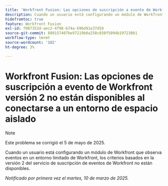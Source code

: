 ```yaml
---
title: 'Workfront Fusion: Las opciones de suscripción a evento de Workfront versión 2 no están disponibles al conectarse a un entorno de espacio aislado'
description: Cuando un usuario está configurando un módulo de Workfront que observa eventos en un entorno limitado de Workfront, los criterios basados en la versión 2 del servicio de suscripción de eventos de Workfront no están disponibles.
hidefromtoc: true
feature: Workfront Fusion
exl-id: f087353d-aec2-4f98-b74a-696d91e37d59
source-git-commit: 889157407be97219b0a258c038f5094b197238b1
workflow-type: tm+mt
source-wordcount: '102'
ht-degree: 3%

---
```


# Workfront Fusion: Las opciones de suscripción a evento de Workfront versión 2 no están disponibles al conectarse a un entorno de espacio aislado

>[!NOTE]
>
>Este problema se corrigió el 5 de mayo de 2025.

Cuando un usuario está configurando un módulo de Workfront que observa eventos en un entorno limitado de Workfront, los criterios basados en la versión 2 del servicio de suscripción de eventos de Workfront no están disponibles.

_Notificado por primera vez el martes, 10 de marzo de 2025._
